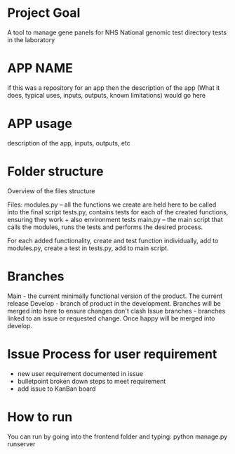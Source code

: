 # Project Goal #
 A tool to manage gene panels for NHS National genomic test directory tests in the laboratory


# APP NAME #

if this was a repository for an app then the description of the app (What it does, typical uses, inputs, outputs, known limitations) would go here 



# APP usage #

description of the app, inputs, outputs, etc


# Folder structure #

Overview of the files structure 

Files:
modules.py – all the functions we create are held here to be called into the final script
tests.py, contains tests for each of the created functions, ensuring they work + also environment tests
main.py – the main script that calls the modules, runs the tests and performs the desired process.

For each added functionality, create and test function individually, add to modules.py, create a test in tests.py, add to main script.

# Branches #

Main - the current minimally functional version of the product. The current release
Develop - branch of product in the development. Branches will be merged into here to ensure changes don't clash
Issue branches - branches linked to an issue or requested change. Once happy will be merged into develop. 

# Issue Process for user requirement #

- new user requirement documented in issue
- bulletpoint broken down steps to meet requirement
- add issue to KanBan board 


# How to run #

You can run by going into the frontend folder and typing:
python manage.py runserver
